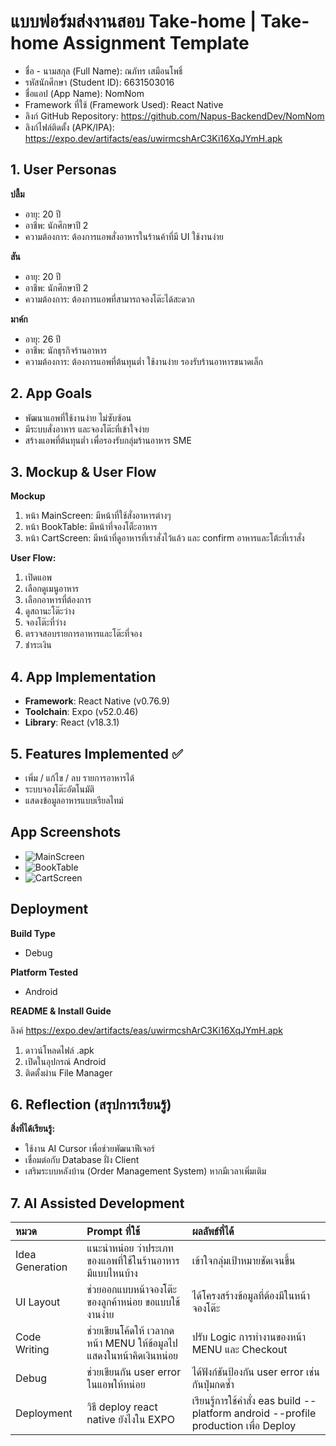 
# แบบฟอร์มส่งงานสอบ Take-home | Take-home Assignment Template
- ชื่อ - นามสกุล (Full Name): ณภัทร เสมือนโพธิ์
- รหัสนักศึกษา (Student ID): 6631503016
- ชื่อแอป (App Name): NomNom
- Framework ที่ใช้ (Framework Used): React Native 
- ลิงก์ GitHub Repository: https://github.com/Napus-BackendDev/NomNom
- ลิงก์ไฟล์ติดตั้ง (APK/IPA): https://expo.dev/artifacts/eas/uwirmcshArC3Ki16XqJYmH.apk

## 1. User Personas

**ปลื้ม**  
- อายุ: 20 ปี  
- อาชีพ: นักศึกษาปี 2  
- ความต้องการ: ต้องการแอพสั่งอาหารในร้านค้าที่มี UI ใช้งานง่าย

**สัน**  
- อายุ: 20 ปี  
- อาชีพ: นักศึกษาปี 2  
- ความต้องการ: ต้องการแอพที่สามารถจองโต๊ะได้สะดวก

**มาค์ก**  
- อายุ: 26 ปี  
- อาชีพ: นักธุรกิจร้านอาหาร  
- ความต้องการ: ต้องการแอพที่ต้นทุนต่ำ ใช้งานง่าย รองรับร้านอาหารขนาดเล็ก

## 2. App Goals

- พัฒนาแอพที่ใช้งานง่าย ไม่ซับซ้อน
- มีระบบสั่งอาหาร และจองโต๊ะที่เข้าใจง่าย
- สร้างแอพที่ต้นทุนต่ำ เพื่อรองรับกลุ่มร้านอาหาร SME

## 3. Mockup & User Flow

**Mockup**
1. หน้า MainScreen: มีหน้าที่ใช้สั่งอาหารต่างๆ 
2. หน้า BookTable: มีหน้าที่จองโต็ะอาหาร
3. หน้า CartScreen: มีหน้าที่ดูอาหารที่เราสั่งไว้แล้ว และ confirm อาหารและโต้ะที่เราสั่ง

**User Flow:**
1. เปิดแอพ
2. เลือกดูเมนูอาหาร
3. เลือกอาหารที่ต้องการ
4. ดูสถานะโต๊ะว่าง
5. จองโต๊ะที่ว่าง
6. ตรวจสอบรายการอาหารและโต๊ะที่จอง
7. ชำระเงิน

## 4. App Implementation

- **Framework**: React Native (v0.76.9)
- **Toolchain**: Expo (v52.0.46)
- **Library**: React (v18.3.1)

## 5. Features Implemented ✅

- เพิ่ม / แก้ไข / ลบ รายการอาหารได้
- ระบบจองโต๊ะอัตโนมัติ
- แสดงข้อมูลอาหารแบบเรียลไทม์

## App Screenshots

- ![MainScreen](/picture/MainScreen.jpg)
- ![BookTable](/picture/BookTable.jpg)
- ![CartScreen](/picture/CartScreen.jpg)


## Deployment 

**Build Type**

- Debug

**Platform Tested**

- Android

**README & Install Guide**

ลิงค์ https://expo.dev/artifacts/eas/uwirmcshArC3Ki16XqJYmH.apk

1. ดาวน์โหลดไฟล์ .apk
2. เปิดในอุปกรณ์ Android
3. ติดตั้งผ่าน File Manager

## 6. Reflection (สรุปการเรียนรู้)

**สิ่งที่ได้เรียนรู้:**
- ใช้งาน AI Cursor เพื่อช่วยพัฒนาฟีเจอร์
- เชื่อมต่อกับ Database ฝั่ง Client
- เสริมระบบหลังบ้าน (Order Management System) หากมีเวลาเพิ่มเติม

## 7. AI Assisted Development

| หมวด | Prompt ที่ใช้ | ผลลัพธ์ที่ได้ |
|:---|:---|:---|
| Idea Generation | แนะนำหน่อย ว่าประเภทของแอพที่ใช้ในร้านอาหาร มีแบบไหนบ้าง | เข้าใจกลุ่มเป้าหมายชัดเจนขึ้น |
| UI Layout | ช่วยออกแบบหน้าจองโต๊ะของลูกค้าหน่อย ขอแบบใช้งานง่าย | ได้โครงสร้างข้อมูลที่ต้องมีในหน้าจองโต๊ะ |
| Code Writing | ช่วยเขียนโค้ดให้ เวลากดหน้า MENU ให้ข้อมูลไปแสดงในหน้าคิดเงินหน่อย | ปรับ Logic การทำงานของหน้า MENU และ Checkout |
| Debug | ช่วยเขียนกัน user error ในแอพให้หน่อย | ได้ฟังก์ชันป้องกัน user error เช่น กันปุ่มกดซ้ำ |
| Deployment | วิธี deploy react native ยังไงใน EXPO | เรียนรู้การใช้คำสั่ง eas build --platform android --profile production เพื่อ Deploy |
